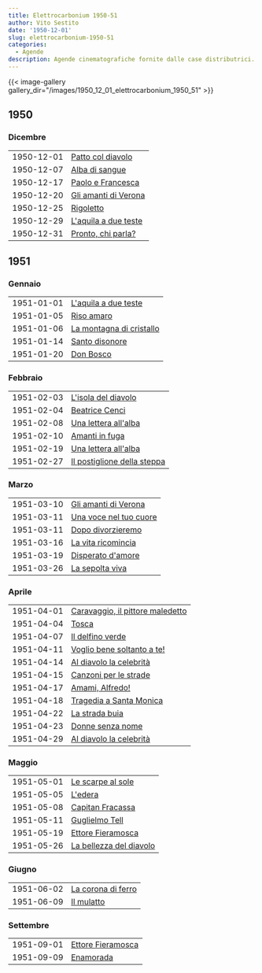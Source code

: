```yaml
---
title: Elettrocarbonium 1950-51
author: Vito Sestito
date: '1950-12-01'
slug: elettrocarbonium-1950-51
categories:
  - Agende
description: Agende cinematografiche fornite dalle case distributrici. Contengono informazioni dettagliate sulla data di proiezione, titolo del film, distributore e l’ammontare degli incassi.
---
```



{{< image-gallery gallery_dir="/images/1950_12_01_elettrocarbonium_1950_51" >}}





## 1950
### Dicembre


|           |                     |
|:----------|:--------------------|
|1950-12-01 |[Patto col diavolo](https://www.imdb.com/title/tt0041739/)|
|1950-12-07 |[Alba di sangue](https://www.imdb.com/title/tt0040568/)|
|1950-12-17 |[Paolo e Francesca](https://www.imdb.com/title/tt0046160/)|
|1950-12-20 |[Gli amanti di Verona](https://www.imdb.com/title/tt0040090/)|
|1950-12-25 |[Rigoletto](https://www.imdb.com/title/tt0038882/)|
|1950-12-29 |[L'aquila a due teste](https://www.imdb.com/title/tt0039135/)|
|1950-12-31 |[Pronto, chi parla?](https://www.imdb.com/title/tt0038002/)|

## 1951
### Gennaio


|           |                         |
|:----------|:------------------------|
|1951-01-01 |[L'aquila a due teste](https://www.imdb.com/title/tt0039135/)|
|1951-01-05 |[Riso amaro](https://www.imdb.com/title/tt0040737/)|
|1951-01-06 |[La montagna di cristallo](https://www.imdb.com/title/tt0040605/)|
|1951-01-14 |[Santo disonore](https://www.imdb.com/title/tt0041843/)|
|1951-01-20 |[Don Bosco](https://www.imdb.com/title/tt0026286/)|

### Febbraio


|           |                            |
|:----------|:---------------------------|
|1951-02-03 |[L'isola del diavolo](https://www.imdb.com/title/tt0033105/)|
|1951-02-04 |[Beatrice Cenci](https://www.imdb.com/title/tt0033380/)|
|1951-02-08 |[Una lettera all'alba](https://www.imdb.com/title/tt0041588/)|
|1951-02-10 |[Amanti in fuga](https://www.imdb.com/title/tt0038297/)|
|1951-02-19 |[Una lettera all'alba](https://www.imdb.com/title/tt0041588/)|
|1951-02-27 |[Il postiglione della steppa](https://www.imdb.com/title/tt0032935/)|

### Marzo


|           |                       |
|:----------|:----------------------|
|1951-03-10 |[Gli amanti di Verona](https://www.imdb.com/title/tt0040090/)|
|1951-03-11 |[Una voce nel tuo cuore](https://www.imdb.com/title/tt0045299/)|
|1951-03-11 |[Dopo divorzieremo](https://www.imdb.com/title/tt0032407/)|
|1951-03-16 |[La vita ricomincia](https://www.imdb.com/title/tt0038225/)|
|1951-03-19 |[Disperato d'amore](https://www.imdb.com/title/tt0039308/)|
|1951-03-26 |[La sepolta viva](https://www.imdb.com/title/tt0040774/)|

### Aprile


|           |                                 |
|:----------|:--------------------------------|
|1951-04-01 |[Caravaggio, il pittore maledetto](https://www.imdb.com/title/tt0032307/)|
|1951-04-04 |[Tosca](https://www.imdb.com/title/tt0033177/)|
|1951-04-07 |[Il delfino verde](https://www.imdb.com/title/tt0039437/)|
|1951-04-11 |[Voglio bene soltanto a te!](https://www.imdb.com/title/tt0039086/)|
|1951-04-14 |[Al diavolo la celebrità](https://www.imdb.com/title/tt0041102/)|
|1951-04-15 |[Canzoni per le strade](https://www.imdb.com/title/tt0041226/)|
|1951-04-17 |[Amami, Alfredo!](https://www.imdb.com/title/tt0032200/)|
|1951-04-18 |[Tragedia a Santa Monica](https://www.imdb.com/title/tt0040695/)|
|1951-04-22 |[La strada buia](https://www.imdb.com/title/tt0041925/)|
|1951-04-23 |[Donne senza nome](https://www.imdb.com/title/tt0041307/)|
|1951-04-29 |[Al diavolo la celebrità](https://www.imdb.com/title/tt0041102/)|

### Maggio


|           |                        |
|:----------|:-----------------------|
|1951-05-01 |[Le scarpe al sole](https://www.imdb.com/title/tt0028221/)|
|1951-05-05 |[L'edera](https://www.imdb.com/title/tt0042427/)|
|1951-05-08 |[Capitan Fracassa](https://www.imdb.com/title/tt0032302/)|
|1951-05-11 |[Guglielmo Tell](https://www.imdb.com/title/tt0040406/)|
|1951-05-19 |[Ettore Fieramosca](https://www.imdb.com/title/tt0030107/)|
|1951-05-26 |[La bellezza del diavolo](https://www.imdb.com/title/tt0042235/)|

### Giugno


|           |                   |
|:----------|:------------------|
|1951-06-02 |[La corona di ferro](https://www.imdb.com/title/tt0033489/)|
|1951-06-09 |[Il mulatto](https://www.imdb.com/title/tt0041668/)|

### Settembre


|           |                  |
|:----------|:-----------------|
|1951-09-01 |[Ettore Fieramosca](https://www.imdb.com/title/tt0030107/)|
|1951-09-09 |[Enamorada](https://www.imdb.com/title/tt0038510/)|


